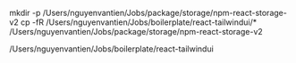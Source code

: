 mkdir -p /Users/nguyenvantien/Jobs/package/storage/npm-react-storage-v2
cp -fR /Users/nguyenvantien/Jobs/boilerplate/react-tailwindui/* /Users/nguyenvantien/Jobs/package/storage/npm-react-storage-v2

/Users/nguyenvantien/Jobs/boilerplate/react-tailwindui